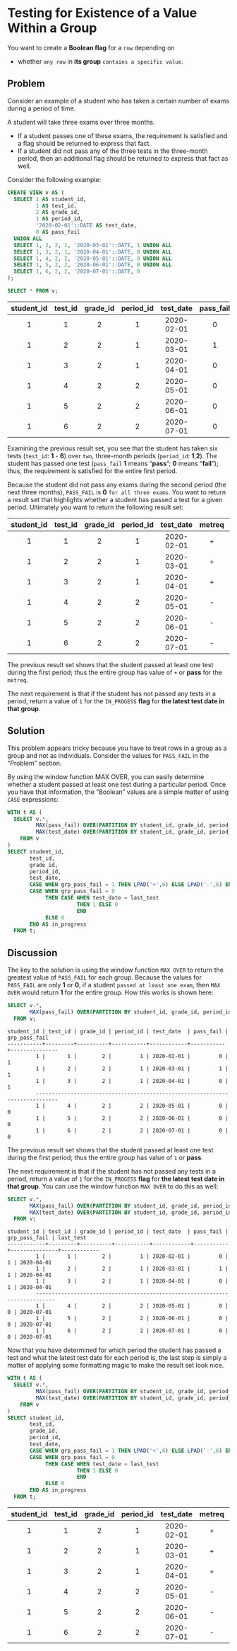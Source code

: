 # Testing for Existence of a Value Within a Group

You want to create a **Boolean flag** for a `row` depending on

- whether `any row` in **its group** `contains a specific value`.

## Problem

Consider an example of a student who has taken a certain number of exams during a period of time.

A student will take three exams over three months.
- If a student passes one of these exams, the requirement is satisfied and a flag should be returned to express that fact.
- If a student did not pass any of the three tests in the three-month period, then an additional flag should be returned to express that fact as well.

Consider the following example:

```SQL
CREATE VIEW v AS (
  SELECT 1 AS student_id,
         1 AS test_id,
         2 AS grade_id,
         1 AS period_id,
         '2020-02-01'::DATE AS test_date,
         0 AS pass_fail
  UNION ALL
  SELECT 1, 2, 2, 1, '2020-03-01'::DATE, 1 UNION ALL  
  SELECT 1, 3, 2, 1, '2020-04-01'::DATE, 0 UNION ALL  
  SELECT 1, 4, 2, 2, '2020-05-01'::DATE, 0 UNION ALL  
  SELECT 1, 5, 2, 2, '2020-06-01'::DATE, 0 UNION ALL  
  SELECT 1, 6, 2, 2, '2020-07-01'::DATE, 0  
);

SELECT * FROM v;
```

|student_id | test_id | grade_id | period_id | test_date  | pass_fail|
|:---------:|:-------:|:--------:|:----------:|:---------:|:--------:|
|         1 |       1 |        2 |         1 | 2020-02-01 |         0|
|         1 |       2 |        2 |         1 | 2020-03-01 |         1|
|         1 |       3 |        2 |         1 | 2020-04-01 |         0|
|         1 |       4 |        2 |         2 | 2020-05-01 |         0|
|         1 |       5 |        2 |         2 | 2020-06-01 |         0|
|         1 |       6 |        2 |         2 | 2020-07-01 |         0|

Examining the previous result set, you see that the student has taken six tests (`test_id`: **1** - **6**) over `two`, three-month periods (`period_id`: **1**,**2**). The student has passed one test (`pass_fail` **1** means “**pass**”; **0** means “**fail**”); thus, the requirement is satisfied for the entire first period.

Because the student did not pass any exams during the second period (the next three months), `PASS_FAIL` is **0** `for all three exams`. You want to return a result set that highlights whether a student has passed a test for a given period. Ultimately you want to return the following result set:

|student_id | test_id | grade_id | period_id | test_date  | metreq | in_progress|
|:---------:|:-------:|:--------:|:---------:|:----------:|:------:|:----------:|
|         1 |       1 |        2 |         1 | 2020-02-01 |      + |           0|
|         1 |       2 |        2 |         1 | 2020-03-01 |      + |           0|
|         1 |       3 |        2 |         1 | 2020-04-01 |      + |           0|
|         1 |       4 |        2 |         2 | 2020-05-01 |      - |           0|
|         1 |       5 |        2 |         2 | 2020-06-01 |      - |           0|
|         1 |       6 |        2 |         2 | 2020-07-01 |      - |           1|


The previous result set shows that the student passed at least one test during the first period; thus the entire group has value of `+` or **pass** for the `metreq`.

The next requirement is that if the student has not passed any tests in a period, return a value of `1` for the `IN_PROGESS` **flag** for **the latest test date in that group**.

## Solution

This problem appears tricky because you have to treat rows in a group as a group and not as individuals. Consider the values for `PASS_FAIL` in the “Problem” section.

By using the window function MAX OVER, you can easily determine whether a student passed at least one test during a particular period. Once you have that information, the “Boolean” values are a simple matter of using `CASE` expressions:

```SQL
WITH t AS (
  SELECT v.*,
         MAX(pass_fail) OVER(PARTITION BY student_id, grade_id, period_id) AS grp_pass_fail,
         MAX(test_date) OVER(PARTITION BY student_id, grade_id, period_id) AS last_test
    FROM v
)
SELECT student_id,
       test_id,
       grade_id,
       period_id,
       test_date,
       CASE WHEN grp_pass_fail = 1 THEN LPAD('+',6) ELSE LPAD('-',6) END AS metreq,
       CASE WHEN grp_pass_fail = 0
            THEN CASE WHEN test_date = last_test
                      THEN 1 ELSE 0
                      END
            ELSE 0
       END AS in_progress
  FROM t;
```

## Discussion

The key to the solution is using the window function `MAX OVER` to return the greatest value of `PASS_FAIL` for each group. Because the values for `PASS_FAIL` are only **1** or **0**, if a student `passed at least one exam`, then `MAX OVER` would return **1** for the entire group. How this works is shown here:

```SQL
SELECT v.*,
       MAX(pass_fail) OVER(PARTITION BY student_id, grade_id, period_id) grp_pass_fail
  FROM v;
```

```console
student_id | test_id | grade_id | period_id | test_date  | pass_fail | grp_pass_fail
-----------+---------+----------+-----------+------------+-----------+---------------
         1 |       1 |        2 |         1 | 2020-02-01 |         0 |             1
         1 |       2 |        2 |         1 | 2020-03-01 |         1 |             1
         1 |       3 |        2 |         1 | 2020-04-01 |         0 |             1
         -----------------------------------------------------------------------------
         1 |       4 |        2 |         2 | 2020-05-01 |         0 |             0
         1 |       5 |        2 |         2 | 2020-06-01 |         0 |             0
         1 |       6 |        2 |         2 | 2020-07-01 |         0 |             0
```

The previous result set shows that the student passed at least one test during the first period; thus the entire group has value of `1` or **pass**.

The next requirement is that if the student has not passed any tests in a period, return a value of `1` for the `IN_PROGESS` **flag** for **the latest test date in that group**. You can use the window function `MAX OVER` to do this as well:

```SQL
SELECT v.*,
       MAX(pass_fail) OVER(PARTITION BY student_id, grade_id, period_id) AS grp_pass_fail,
       MAX(test_date) OVER(PARTITION BY student_id, grade_id, period_id) AS last_test
  FROM v;
```

```console
student_id | test_id | grade_id | period_id | test_date  | pass_fail | grp_pass_fail | last_test
------------+---------+----------+-----------+------------+-----------+---------------+------------
         1 |       1 |        2 |         1 | 2020-02-01 |         0 |             1 | 2020-04-01
         1 |       2 |        2 |         1 | 2020-03-01 |         1 |             1 | 2020-04-01
         1 |       3 |        2 |         1 | 2020-04-01 |         0 |             1 | 2020-04-01
         ----------------------------------------------------------------------------
         1 |       4 |        2 |         2 | 2020-05-01 |         0 |             0 | 2020-07-01
         1 |       5 |        2 |         2 | 2020-06-01 |         0 |             0 | 2020-07-01
         1 |       6 |        2 |         2 | 2020-07-01 |         0 |             0 | 2020-07-01
```


Now that you have determined for which period the student has passed a test and what the latest test date for each period is, the last step is simply a matter of applying some formatting magic to make the result set look nice.

```SQL
WITH t AS (
  SELECT v.*,
         MAX(pass_fail) OVER(PARTITION BY student_id, grade_id, period_id) AS grp_pass_fail,
         MAX(test_date) OVER(PARTITION BY student_id, grade_id, period_id) AS last_test
    FROM v
)
SELECT student_id,
       test_id,
       grade_id,
       period_id,
       test_date,
       CASE WHEN grp_pass_fail = 1 THEN LPAD('+',6) ELSE LPAD('-',6) END AS metreq,
       CASE WHEN grp_pass_fail = 0
            THEN CASE WHEN test_date = last_test
                      THEN 1 ELSE 0
                      END
            ELSE 0
       END AS in_progress
  FROM t;
```

|student_id | test_id | grade_id | period_id | test_date  | metreq | in_progress|
|:---------:|:-------:|:--------:|:---------:|:----------:|:------:|:----------:|
|         1 |       1 |        2 |         1 | 2020-02-01 |      + |           0|
|         1 |       2 |        2 |         1 | 2020-03-01 |      + |           0|
|         1 |       3 |        2 |         1 | 2020-04-01 |      + |           0|
|         1 |       4 |        2 |         2 | 2020-05-01 |      - |           0|
|         1 |       5 |        2 |         2 | 2020-06-01 |      - |           0|
|         1 |       6 |        2 |         2 | 2020-07-01 |      - |           1|

